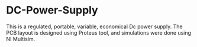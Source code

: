 # DC-Power-Supply

This is a regulated, portable, variable, economical Dc power supply. 
The PCB layout is designed using Proteus tool, and simulations were done using NI Multisim.
